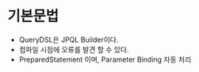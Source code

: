 # 기본문법
- QueryDSL은 JPQL Builder이다.
- 컴파일 시점에 오류를 발견 할 수 있다.
- PreparedStatement 이며, Parameter Binding 자동 처리